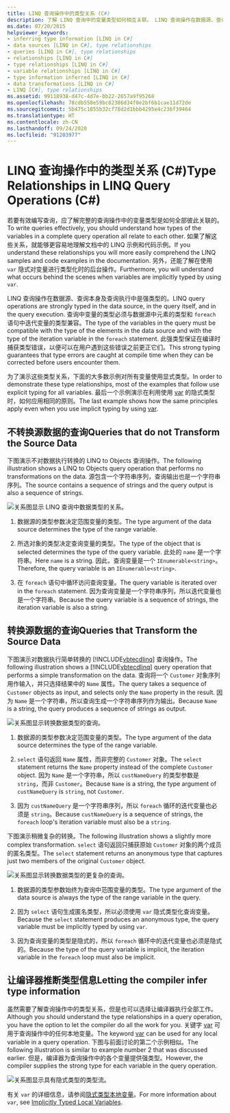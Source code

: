 ```yaml
---
title: LINQ 查询操作中的类型关系 (C#)
description: 了解 LINQ 查询中的变量类型如何相互关联。 LINQ 查询操作在数据源、查询及执行中是强类型的。
ms.date: 07/20/2015
helpviewer_keywords:
- inferring type information [LINQ in C#]
- data sources [LINQ in C#], type relationships
- queries [LINQ in C#], type relationships
- relationships [LINQ in C#]
- type relationships [LINQ in C#]
- variable relationships [LINQ in C#]
- type information inferred [LINQ in C#]
- data transformations [LINQ in C#]
- LINQ [C#], type relationships
ms.assetid: 99118938-d47c-4d7e-bb22-2657a9f95268
ms.openlocfilehash: 78cdb550e59bc82386d34f0e2bf6b1cae11d72de
ms.sourcegitcommit: 5b475c1855b32cf78d2d1bbb4295e4c236f39464
ms.translationtype: HT
ms.contentlocale: zh-CN
ms.lasthandoff: 09/24/2020
ms.locfileid: "91203977"
---
```

# <a name="type-relationships-in-linq-query-operations-c"></a><span data-ttu-id="546d1-104">LINQ 查询操作中的类型关系 (C#)</span><span class="sxs-lookup"><span data-stu-id="546d1-104">Type Relationships in LINQ Query Operations (C#)</span></span>

<span data-ttu-id="546d1-105">若要有效编写查询，应了解完整的查询操作中的变量类型是如何全部彼此关联的。</span><span class="sxs-lookup"><span data-stu-id="546d1-105">To write queries effectively, you should understand how types of the variables in a complete query operation all relate to each other.</span></span> <span data-ttu-id="546d1-106">如果了解这些关系，就能够更容易地理解文档中的 LINQ 示例和代码示例。</span><span class="sxs-lookup"><span data-stu-id="546d1-106">If you understand these relationships you will more easily comprehend the LINQ samples and code examples in the documentation.</span></span> <span data-ttu-id="546d1-107">另外，还能了解在使用 `var` 隐式对变量进行类型化时的后台操作。</span><span class="sxs-lookup"><span data-stu-id="546d1-107">Furthermore, you will understand what occurs behind the scenes when variables are implicitly typed by using `var`.</span></span>  
  
 <span data-ttu-id="546d1-108">LINQ 查询操作在数据源、查询本身及查询执行中是强类型的。</span><span class="sxs-lookup"><span data-stu-id="546d1-108">LINQ query operations are strongly typed in the data source, in the query itself, and in the query execution.</span></span> <span data-ttu-id="546d1-109">查询中变量的类型必须与数据源中元素的类型和 `foreach` 语句中迭代变量的类型兼容。</span><span class="sxs-lookup"><span data-stu-id="546d1-109">The type of the variables in the query must be compatible with the type of the elements in the data source and with the type of the iteration variable in the `foreach` statement.</span></span> <span data-ttu-id="546d1-110">此强类型保证在编译时捕获类型错误，以便可以在用户遇到这些错误之前更正它们。</span><span class="sxs-lookup"><span data-stu-id="546d1-110">This strong typing guarantees that type errors are caught at compile time when they can be corrected before users encounter them.</span></span>  
  
 <span data-ttu-id="546d1-111">为了演示这些类型关系，下面的大多数示例对所有变量使用显式类型。</span><span class="sxs-lookup"><span data-stu-id="546d1-111">In order to demonstrate these type relationships, most of the examples that follow use explicit typing for all variables.</span></span> <span data-ttu-id="546d1-112">最后一个示例演示在利用使用 [var](../../../language-reference/keywords/var.md) 的隐式类型时，如何应用相同的原则。</span><span class="sxs-lookup"><span data-stu-id="546d1-112">The last example shows how the same principles apply even when you use implicit typing by using [var](../../../language-reference/keywords/var.md).</span></span>  
  
## <a name="queries-that-do-not-transform-the-source-data"></a><span data-ttu-id="546d1-113">不转换源数据的查询</span><span class="sxs-lookup"><span data-stu-id="546d1-113">Queries that do not Transform the Source Data</span></span>  

 <span data-ttu-id="546d1-114">下图演示不对数据执行转换的 LINQ to Objects 查询操作。</span><span class="sxs-lookup"><span data-stu-id="546d1-114">The following illustration shows a LINQ to Objects query operation that performs no transformations on the data.</span></span> <span data-ttu-id="546d1-115">源包含一个字符串序列，查询输出也是一个字符串序列。</span><span class="sxs-lookup"><span data-stu-id="546d1-115">The source contains a sequence of strings and the query output is also a sequence of strings.</span></span>  
  
 ![关系图显示 LINQ 查询中数据类型的关系。](./media/type-relationships-in-linq-query-operations/linq-query-data-type-relation.png)  
  
1. <span data-ttu-id="546d1-117">数据源的类型参数决定范围变量的类型。</span><span class="sxs-lookup"><span data-stu-id="546d1-117">The type argument of the data source determines the type of the range variable.</span></span>  
  
2. <span data-ttu-id="546d1-118">所选对象的类型决定查询变量的类型。</span><span class="sxs-lookup"><span data-stu-id="546d1-118">The type of the object that is selected determines the type of the query variable.</span></span> <span data-ttu-id="546d1-119">此处的 `name` 是一个字符串。</span><span class="sxs-lookup"><span data-stu-id="546d1-119">Here `name` is a string.</span></span> <span data-ttu-id="546d1-120">因此，查询变量是一个 `IEnumerable<string>`。</span><span class="sxs-lookup"><span data-stu-id="546d1-120">Therefore, the query variable is an `IEnumerable<string>`.</span></span>  
  
3. <span data-ttu-id="546d1-121">在 `foreach` 语句中循环访问查询变量。</span><span class="sxs-lookup"><span data-stu-id="546d1-121">The query variable is iterated over in the `foreach` statement.</span></span> <span data-ttu-id="546d1-122">因为查询变量是一个字符串序列，所以迭代变量也是一个字符串。</span><span class="sxs-lookup"><span data-stu-id="546d1-122">Because the query variable is a sequence of strings, the iteration variable is also a string.</span></span>  
  
## <a name="queries-that-transform-the-source-data"></a><span data-ttu-id="546d1-123">转换源数据的查询</span><span class="sxs-lookup"><span data-stu-id="546d1-123">Queries that Transform the Source Data</span></span>  

 <span data-ttu-id="546d1-124">下图演示对数据执行简单转换的 [!INCLUDE[vbtecdlinq](~/includes/vbtecdlinq-md.md)] 查询操作。</span><span class="sxs-lookup"><span data-stu-id="546d1-124">The following illustration shows a [!INCLUDE[vbtecdlinq](~/includes/vbtecdlinq-md.md)] query operation that performs a simple transformation on the data.</span></span> <span data-ttu-id="546d1-125">查询将一个 `Customer` 对象序列用作输入，并只选择结果中的 `Name` 属性。</span><span class="sxs-lookup"><span data-stu-id="546d1-125">The query takes a sequence of `Customer` objects as input, and selects only the `Name` property in the result.</span></span> <span data-ttu-id="546d1-126">因为 `Name` 是一个字符串，所以查询生成一个字符串序列作为输出。</span><span class="sxs-lookup"><span data-stu-id="546d1-126">Because `Name` is a string, the query produces a sequence of strings as output.</span></span>  
  
 ![关系图显示转换数据类型的查询。](./media/type-relationships-in-linq-query-operations/linq-query-transform-data-type.png)  
  
1. <span data-ttu-id="546d1-128">数据源的类型参数决定范围变量的类型。</span><span class="sxs-lookup"><span data-stu-id="546d1-128">The type argument of the data source determines the type of the range variable.</span></span>  
  
2. <span data-ttu-id="546d1-129">`select` 语句返回 `Name` 属性，而非完整的 `Customer` 对象。</span><span class="sxs-lookup"><span data-stu-id="546d1-129">The `select` statement returns the `Name` property instead of the complete `Customer` object.</span></span> <span data-ttu-id="546d1-130">因为 `Name` 是一个字符串，所以 `custNameQuery` 的类型参数是 `string`，而非 `Customer`。</span><span class="sxs-lookup"><span data-stu-id="546d1-130">Because `Name` is a string, the type argument of `custNameQuery` is `string`, not `Customer`.</span></span>  
  
3. <span data-ttu-id="546d1-131">因为 `custNameQuery` 是一个字符串序列，所以 `foreach` 循环的迭代变量也必须是 `string`。</span><span class="sxs-lookup"><span data-stu-id="546d1-131">Because `custNameQuery` is a sequence of strings, the `foreach` loop's iteration variable must also be a `string`.</span></span>  
  
 <span data-ttu-id="546d1-132">下图演示稍微复杂的转换。</span><span class="sxs-lookup"><span data-stu-id="546d1-132">The following illustration shows a slightly more complex transformation.</span></span> <span data-ttu-id="546d1-133">`select` 语句返回只捕获原始 `Customer` 对象的两个成员的匿名类型。</span><span class="sxs-lookup"><span data-stu-id="546d1-133">The `select` statement returns an anonymous type that captures just two members of the original `Customer` object.</span></span>  
  
 ![关系图显示转换数据类型的更复杂的查询。](./media/type-relationships-in-linq-query-operations/linq-complex-query-transform-data-type.png)  
  
1. <span data-ttu-id="546d1-135">数据源的类型参数始终为查询中范围变量的类型。</span><span class="sxs-lookup"><span data-stu-id="546d1-135">The type argument of the data source is always the type of the range variable in the query.</span></span>  
  
2. <span data-ttu-id="546d1-136">因为 `select` 语句生成匿名类型，所以必须使用 `var` 隐式类型化查询变量。</span><span class="sxs-lookup"><span data-stu-id="546d1-136">Because the `select` statement produces an anonymous type, the query variable must be implicitly typed by using `var`.</span></span>  
  
3. <span data-ttu-id="546d1-137">因为查询变量的类型是隐式的，所以 `foreach` 循环中的迭代变量也必须是隐式的。</span><span class="sxs-lookup"><span data-stu-id="546d1-137">Because the type of the query variable is implicit, the iteration variable in the `foreach` loop must also be implicit.</span></span>  
  
## <a name="letting-the-compiler-infer-type-information"></a><span data-ttu-id="546d1-138">让编译器推断类型信息</span><span class="sxs-lookup"><span data-stu-id="546d1-138">Letting the compiler infer type information</span></span>  

 <span data-ttu-id="546d1-139">虽然需要了解查询操作中的类型关系，但是也可以选择让编译器执行全部工作。</span><span class="sxs-lookup"><span data-stu-id="546d1-139">Although you should understand the type relationships in a query operation, you have the option to let the compiler do all the work for you.</span></span> <span data-ttu-id="546d1-140">关键字 [var](../../../language-reference/keywords/var.md) 可用于查询操作中的任何本地变量。</span><span class="sxs-lookup"><span data-stu-id="546d1-140">The keyword [var](../../../language-reference/keywords/var.md) can be used for any local variable in a query operation.</span></span> <span data-ttu-id="546d1-141">下图与前面讨论的第二个示例相似。</span><span class="sxs-lookup"><span data-stu-id="546d1-141">The following illustration is similar to example number 2 that was discussed earlier.</span></span> <span data-ttu-id="546d1-142">但是，编译器为查询操作中的各个变量提供强类型。</span><span class="sxs-lookup"><span data-stu-id="546d1-142">However, the compiler supplies the strong type for each variable in the query operation.</span></span>  
  
 ![关系图显示具有隐式类型的类型流。](./media/type-relationships-in-linq-query-operations/linq-type-flow-implicit-typing.png)  
  
 <span data-ttu-id="546d1-144">有关 `var` 的详细信息，请参阅[隐式类型本地变量](../../classes-and-structs/implicitly-typed-local-variables.md)。</span><span class="sxs-lookup"><span data-stu-id="546d1-144">For more information about `var`, see [Implicitly Typed Local Variables](../../classes-and-structs/implicitly-typed-local-variables.md).</span></span>  
